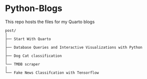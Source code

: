 # Python-Blogs
This repo hosts the files for my Quarto blogs

```
post/
│
├── Start With Quarto
│
├── Database Queries and Interactive Visualizations with Python
│
├── Dog Cat classification
│
└── TMDB scraper
│
└── Fake News Classifcation with Tensorflow

```
